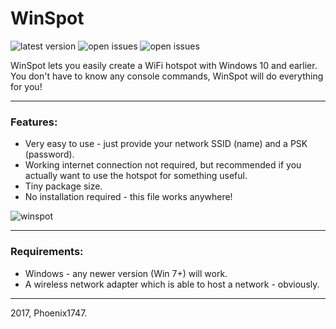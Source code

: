 # WinSpot
![latest version](https://img.shields.io/github/release/phoenix1747/windows-hotspot.svg?style=flat-square) ![open issues](https://img.shields.io/github/issues-raw/phoenix1747/windows-hotspot.svg?style=flat-square) ![open issues](https://img.shields.io/github/issues-pr-raw/phoenix1747/windows-hotspot.svg?style=flat-square)


WinSpot lets you easily create a WiFi hotspot with Windows 10 and earlier.
You don't have to know any console commands, WinSpot will do everything for you!

---

### Features:

* Very easy to use - just provide your network SSID (name) and a PSK (password).
* Working internet connection not required, but recommended if you actually want to use the hotspot for something useful.
* Tiny package size.
* No installation required - this file works anywhere!

![winspot](https://phoenix1747.github.io/host/winspot.png)

---

### Requirements:

* Windows - any newer version (Win 7+) will work.
* A wireless network adapter which is able to host a network - obviously.

---

2017, Phoenix1747.

